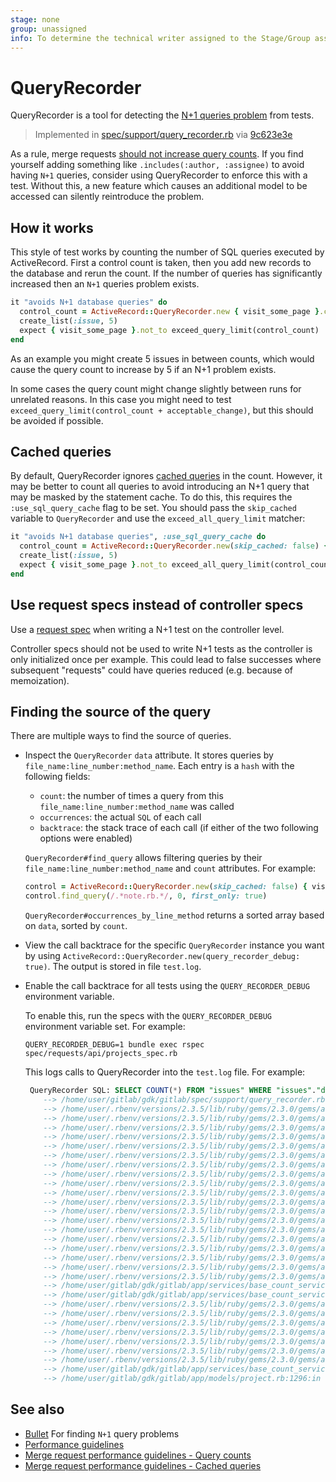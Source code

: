 ```yaml
---
stage: none
group: unassigned
info: To determine the technical writer assigned to the Stage/Group associated with this page, see https://about.gitlab.com/handbook/engineering/ux/technical-writing/#assignments
---
```


# QueryRecorder

QueryRecorder is a tool for detecting the [N+1 queries problem](https://guides.rubyonrails.org/active_record_querying.html#eager-loading-associations) from tests.

> Implemented in [spec/support/query_recorder.rb](https://gitlab.com/gitlab-org/gitlab/blob/master/spec/support/helpers/query_recorder.rb) via [9c623e3e](https://gitlab.com/gitlab-org/gitlab-foss/commit/9c623e3e5d7434f2e30f7c389d13e5af4ede770a)

As a rule, merge requests [should not increase query counts](merge_request_performance_guidelines.md#query-counts). If you find yourself adding something like `.includes(:author, :assignee)` to avoid having `N+1` queries, consider using QueryRecorder to enforce this with a test. Without this, a new feature which causes an additional model to be accessed can silently reintroduce the problem.

## How it works

This style of test works by counting the number of SQL queries executed by ActiveRecord. First a control count is taken, then you add new records to the database and rerun the count. If the number of queries has significantly increased then an `N+1` queries problem exists.

```ruby
it "avoids N+1 database queries" do
  control_count = ActiveRecord::QueryRecorder.new { visit_some_page }.count
  create_list(:issue, 5)
  expect { visit_some_page }.not_to exceed_query_limit(control_count)
end
```

As an example you might create 5 issues in between counts, which would cause the query count to increase by 5 if an N+1 problem exists.

In some cases the query count might change slightly between runs for unrelated reasons. In this case you might need to test `exceed_query_limit(control_count + acceptable_change)`, but this should be avoided if possible.

## Cached queries

By default, QueryRecorder ignores [cached queries](merge_request_performance_guidelines.md#cached-queries) in the count. However, it may be better to count
all queries to avoid introducing an N+1 query that may be masked by the statement cache.
To do this, this requires the `:use_sql_query_cache` flag to be set.
You should pass the `skip_cached` variable to `QueryRecorder` and use the `exceed_all_query_limit` matcher:

```ruby
it "avoids N+1 database queries", :use_sql_query_cache do
  control_count = ActiveRecord::QueryRecorder.new(skip_cached: false) { visit_some_page }.count
  create_list(:issue, 5)
  expect { visit_some_page }.not_to exceed_all_query_limit(control_count)
end
```

## Use request specs instead of controller specs

Use a [request spec](https://gitlab.com/gitlab-org/gitlab-foss/tree/master/spec/requests) when writing a N+1 test on the controller level.

Controller specs should not be used to write N+1 tests as the controller is only initialized once per example.
This could lead to false successes where subsequent "requests" could have queries reduced (e.g. because of memoization).

## Finding the source of the query

There are multiple ways to find the source of queries.

- Inspect the `QueryRecorder` `data` attribute. It stores queries by `file_name:line_number:method_name`.
  Each entry is a `hash` with the following fields:

  - `count`: the number of times a query from this `file_name:line_number:method_name` was called
  - `occurrences`: the actual `SQL` of each call
  - `backtrace`: the stack trace of each call (if either of the two following options were enabled)

  `QueryRecorder#find_query` allows filtering queries by their `file_name:line_number:method_name` and
  `count` attributes. For example:

  ```ruby
  control = ActiveRecord::QueryRecorder.new(skip_cached: false) { visit_some_page }
  control.find_query(/.*note.rb.*/, 0, first_only: true)
  ```

  `QueryRecorder#occurrences_by_line_method` returns a sorted array based on `data`, sorted by `count`.

- View the call backtrace for the specific `QueryRecorder` instance you want
  by using `ActiveRecord::QueryRecorder.new(query_recorder_debug: true)`. The output
  is stored in file `test.log`.

- Enable the call backtrace for all tests using the `QUERY_RECORDER_DEBUG` environment variable.

  To enable this, run the specs with the `QUERY_RECORDER_DEBUG` environment variable set. For example:

  ```shell
  QUERY_RECORDER_DEBUG=1 bundle exec rspec spec/requests/api/projects_spec.rb
  ```

  This logs calls to QueryRecorder into the `test.log` file. For example:

  ```sql
   QueryRecorder SQL: SELECT COUNT(*) FROM "issues" WHERE "issues"."deleted_at" IS NULL AND "issues"."project_id" = $1 AND ("issues"."state" IN ('opened')) AND "issues"."confidential" = $2
      --> /home/user/gitlab/gdk/gitlab/spec/support/query_recorder.rb:19:in `callback'
      --> /home/user/.rbenv/versions/2.3.5/lib/ruby/gems/2.3.0/gems/activesupport-4.2.8/lib/active_support/notifications/fanout.rb:127:in `finish'
      --> /home/user/.rbenv/versions/2.3.5/lib/ruby/gems/2.3.0/gems/activesupport-4.2.8/lib/active_support/notifications/fanout.rb:46:in `block in finish'
      --> /home/user/.rbenv/versions/2.3.5/lib/ruby/gems/2.3.0/gems/activesupport-4.2.8/lib/active_support/notifications/fanout.rb:46:in `each'
      --> /home/user/.rbenv/versions/2.3.5/lib/ruby/gems/2.3.0/gems/activesupport-4.2.8/lib/active_support/notifications/fanout.rb:46:in `finish'
      --> /home/user/.rbenv/versions/2.3.5/lib/ruby/gems/2.3.0/gems/activesupport-4.2.8/lib/active_support/notifications/instrumenter.rb:36:in `finish'
      --> /home/user/.rbenv/versions/2.3.5/lib/ruby/gems/2.3.0/gems/activesupport-4.2.8/lib/active_support/notifications/instrumenter.rb:25:in `instrument'
      --> /home/user/.rbenv/versions/2.3.5/lib/ruby/gems/2.3.0/gems/activerecord-4.2.8/lib/active_record/connection_adapters/abstract_adapter.rb:478:in `log'
      --> /home/user/.rbenv/versions/2.3.5/lib/ruby/gems/2.3.0/gems/activerecord-4.2.8/lib/active_record/connection_adapters/postgresql_adapter.rb:601:in `exec_cache'
      --> /home/user/.rbenv/versions/2.3.5/lib/ruby/gems/2.3.0/gems/activerecord-4.2.8/lib/active_record/connection_adapters/postgresql_adapter.rb:585:in `execute_and_clear'
      --> /home/user/.rbenv/versions/2.3.5/lib/ruby/gems/2.3.0/gems/activerecord-4.2.8/lib/active_record/connection_adapters/postgresql/database_statements.rb:160:in `exec_query'
      --> /home/user/.rbenv/versions/2.3.5/lib/ruby/gems/2.3.0/gems/activerecord-4.2.8/lib/active_record/connection_adapters/abstract/database_statements.rb:356:in `select'
      --> /home/user/.rbenv/versions/2.3.5/lib/ruby/gems/2.3.0/gems/activerecord-4.2.8/lib/active_record/connection_adapters/abstract/database_statements.rb:32:in `select_all'
      --> /home/user/.rbenv/versions/2.3.5/lib/ruby/gems/2.3.0/gems/activerecord-4.2.8/lib/active_record/connection_adapters/abstract/query_cache.rb:68:in `block in select_all'
      --> /home/user/.rbenv/versions/2.3.5/lib/ruby/gems/2.3.0/gems/activerecord-4.2.8/lib/active_record/connection_adapters/abstract/query_cache.rb:83:in `cache_sql'
      --> /home/user/.rbenv/versions/2.3.5/lib/ruby/gems/2.3.0/gems/activerecord-4.2.8/lib/active_record/connection_adapters/abstract/query_cache.rb:68:in `select_all'
      --> /home/user/.rbenv/versions/2.3.5/lib/ruby/gems/2.3.0/gems/activerecord-4.2.8/lib/active_record/relation/calculations.rb:270:in `execute_simple_calculation'
      --> /home/user/.rbenv/versions/2.3.5/lib/ruby/gems/2.3.0/gems/activerecord-4.2.8/lib/active_record/relation/calculations.rb:227:in `perform_calculation'
      --> /home/user/.rbenv/versions/2.3.5/lib/ruby/gems/2.3.0/gems/activerecord-4.2.8/lib/active_record/relation/calculations.rb:133:in `calculate'
      --> /home/user/.rbenv/versions/2.3.5/lib/ruby/gems/2.3.0/gems/activerecord-4.2.8/lib/active_record/relation/calculations.rb:48:in `count'
      --> /home/user/gitlab/gdk/gitlab/app/services/base_count_service.rb:20:in `uncached_count'
      --> /home/user/gitlab/gdk/gitlab/app/services/base_count_service.rb:12:in `block in count'
      --> /home/user/.rbenv/versions/2.3.5/lib/ruby/gems/2.3.0/gems/activesupport-4.2.8/lib/active_support/cache.rb:299:in `block in fetch'
      --> /home/user/.rbenv/versions/2.3.5/lib/ruby/gems/2.3.0/gems/activesupport-4.2.8/lib/active_support/cache.rb:585:in `block in save_block_result_to_cache'
      --> /home/user/.rbenv/versions/2.3.5/lib/ruby/gems/2.3.0/gems/activesupport-4.2.8/lib/active_support/cache.rb:547:in `block in instrument'
      --> /home/user/.rbenv/versions/2.3.5/lib/ruby/gems/2.3.0/gems/activesupport-4.2.8/lib/active_support/notifications.rb:166:in `instrument'
      --> /home/user/.rbenv/versions/2.3.5/lib/ruby/gems/2.3.0/gems/activesupport-4.2.8/lib/active_support/cache.rb:547:in `instrument'
      --> /home/user/.rbenv/versions/2.3.5/lib/ruby/gems/2.3.0/gems/activesupport-4.2.8/lib/active_support/cache.rb:584:in `save_block_result_to_cache'
      --> /home/user/.rbenv/versions/2.3.5/lib/ruby/gems/2.3.0/gems/activesupport-4.2.8/lib/active_support/cache.rb:299:in `fetch'
      --> /home/user/gitlab/gdk/gitlab/app/services/base_count_service.rb:12:in `count'
      --> /home/user/gitlab/gdk/gitlab/app/models/project.rb:1296:in `open_issues_count'
  ```

## See also

- [Bullet](profiling.md#bullet) For finding `N+1` query problems
- [Performance guidelines](performance.md)
- [Merge request performance guidelines - Query counts](merge_request_performance_guidelines.md#query-counts)
- [Merge request performance guidelines - Cached queries](merge_request_performance_guidelines.md#cached-queries)
